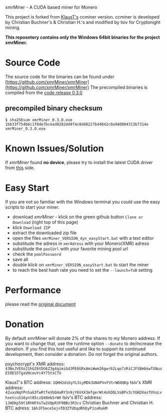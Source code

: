 xmrMiner - A CUDA based miner for Monero

This project is forked from [KlausT's](https://github.com/KlausT/ccminer-cryptonight) ccminer version.
ccminer is developed by Christian Buchner's &amp; Christian H.'s and modified by tsiv for Cryptonight mining.

**This reposetory contains only the Windows 64bit binaries for the project xmrMiner.** 

# Source Code

The source code for the binaries can be found under [https://github.com/xmrMiner/xmrMiner](https://github.com/xmrMiner/xmrMiner)
The precompiled binaries is compiled from the [code release 0.3.0](https://github.com/xmrMiner/xmrMiner/releases/tag/0.3.0) 

## precompiled binary checksum

```
$ sha256sum xmrMiner_0.3.0.exe 
1bb33f754b8c1f8de7bcead0282dd4f4c8d48227bd4842c0a9dd004313b7314e  xmrMiner_0.3.0.exe
```

# Known Issues/Solution

If *xmrMiner* found **no device**, please try to install the latest CUDA driver from [this](https://developer.nvidia.com/cuda-downloads) side.

# Easy Start

If you are not so familiar with the Windows terminal you could use the easy scripts to start your miner.
  - download *xmrMiner* - klick on the green github button `Clone or Download` (right top of this page)
  - klick `Download ZIP`
  - extract the downloaded zip file
  - open the files `xmrMiner_VERSION_dyn_easyStart.bat` with a text editor
  - substitude the adress in `xmrAdress` with your Monero(XMR) adress
  - substitude the `poolUrl` with your favorite mining pool url
  - check the `poolPassword`
  - save all
  - double klick on `xmrMiner_VERSION_easyStart.bat` to start the miner
  - to reach the best hash rate you need to set the `--launch=TxB` setting

# Performance

please read the [original document](https://github.com/xmrMiner/xmrMiner/blob/master/README.md)

# Donation

By default xmrMiner will donate 2% of the shares to my Monero address.
If you want to change that, use the runtime option `--donate` to de/increase the donation.
If you find this tool useful and like to support its continued development, then consider a donation.
Do not forget the original authors.

psychocrypt's XMR address:
`43NoJVEXo21hGZ6tDG6Z3g4qimiGdJPE6GRxAmiWwm26gwr62Lqo7zRiCJFSBmbkwTGNuuES9ES5TgaVHceuYc4Y75txCTU`

KlausT's BTC address: `1QHH2dibyYL5iyMDk3UN4PVvFVtrWD8QKp`
tsiv's XMR address:
`42uasNqYPnSaG3TwRtTeVbQ4aRY3n9jY6VXX3mfgerWt4ohDQLVaBPv3cYGKDXasTUVuLvhxetcuS16ynt85czQ48mbSrWX`
tsiv's BTC address: `1JHDKp59t1RhHFXsTw2UQpR3F9BBz3R3cs`
Christian Buchner and Christian H. BTC adress: `16hJF5mceSojnTD3ZTUDqdRhDyPJzoRakM`

